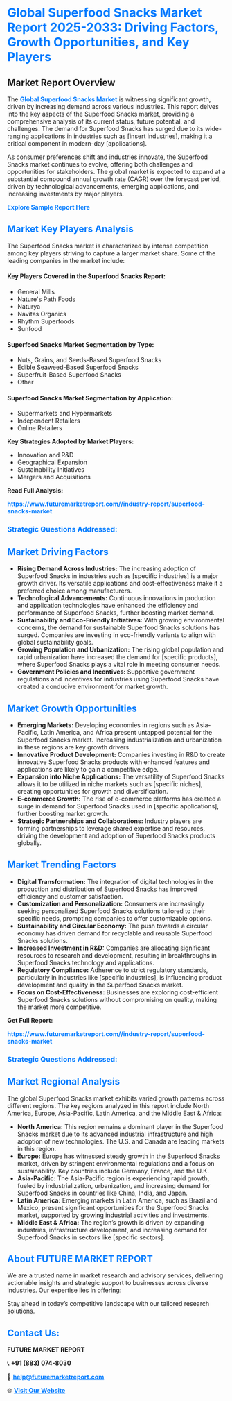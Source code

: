 <h1 style="color: #007BFF;">Global Superfood Snacks Market Report 2025-2033: Driving Factors, Growth Opportunities, and Key Players</h1>

<section id="overview">
<h2>Market Report Overview</h2>
<p>The <a href="https://www.futuremarketreport.com//industry-report/superfood-snacks-market" style="color: #007BFF; text-decoration: none;"><strong>Global Superfood Snacks Market</strong></a> is witnessing significant growth, driven by increasing demand across various industries. This report delves into the key aspects of the Superfood Snacks market, providing a comprehensive analysis of its current status, future potential, and challenges. The demand for Superfood Snacks has surged due to its wide-ranging applications in industries such as [insert industries], making it a critical component in modern-day [applications].</p>
<p>As consumer preferences shift and industries innovate, the Superfood Snacks market continues to evolve, offering both challenges and opportunities for stakeholders. The global market is expected to expand at a substantial compound annual growth rate (CAGR) over the forecast period, driven by technological advancements, emerging applications, and increasing investments by major players.</p>
</section>

<section id="overview">
<p><a href="https://www.futuremarketreport.com//request-sample/reportId=51727" style="color: #007BFF; text-decoration: none;"><strong>Explore Sample Report Here</strong></a></p>
</section>

<section id="key-players">
<h2 style="color: #007BFF;">Market Key Players Analysis</h2>
<p>The Superfood Snacks market is characterized by intense competition among key players striving to capture a larger market share. Some of the leading companies in the market include:</p>
<h4>Key Players Covered in the Superfood Snacks Report:</h4>
<ul><li>General Mills</li><li>Nature&#039;s Path Foods</li><li>Naturya</li><li>Navitas Organics</li><li>Rhythm Superfoods</li><li>Sunfood</li></ul>
<h4>Superfood Snacks Market Segmentation by Type:</h4>
<ul><li>Nuts, Grains, and Seeds-Based Superfood Snacks</li><li>Edible Seaweed-Based Superfood Snacks</li><li>Superfruit-Based Superfood Snacks</li><li>Other</li></ul>

<h4>Superfood Snacks Market Segmentation by Application:</h4>
<ul><li>Supermarkets and Hypermarkets</li><li>Independent Retailers</li><li>Online Retailers</li></ul>
<p><strong>Key Strategies Adopted by Market Players:</strong></p>
<ul>
<li>Innovation and R&D</li>
<li>Geographical Expansion</li>
<li>Sustainability Initiatives</li>
<li>Mergers and Acquisitions</li>
</ul>
</section>

<section>
<p><strong>Read Full Analysis: </strong></p><a href="https://www.futuremarketreport.com//industry-report/superfood-snacks-market" style="color: #007BFF; text-decoration: none;"><strong>https://www.futuremarketreport.com//industry-report/superfood-snacks-market</strong></a>
<h3 style="color: #007BFF;">Strategic Questions Addressed:</h3>
</section>

<section id="driving-factors">
<h2 style="color: #007BFF;">Market Driving Factors</h2>
<ul>
<li><strong>Rising Demand Across Industries:</strong> The increasing adoption of Superfood Snacks in industries such as [specific industries] is a major growth driver. Its versatile applications and cost-effectiveness make it a preferred choice among manufacturers.</li>
<li><strong>Technological Advancements:</strong> Continuous innovations in production and application technologies have enhanced the efficiency and performance of Superfood Snacks, further boosting market demand.</li>
<li><strong>Sustainability and Eco-Friendly Initiatives:</strong> With growing environmental concerns, the demand for sustainable Superfood Snacks solutions has surged. Companies are investing in eco-friendly variants to align with global sustainability goals.</li>
<li><strong>Growing Population and Urbanization:</strong> The rising global population and rapid urbanization have increased the demand for [specific products], where Superfood Snacks plays a vital role in meeting consumer needs.</li>
<li><strong>Government Policies and Incentives:</strong> Supportive government regulations and incentives for industries using Superfood Snacks have created a conducive environment for market growth.</li>
</ul>
</section>

<section id="growth-opportunities">
<h2 style="color: #007BFF;">Market Growth Opportunities</h2>
<ul>
<li><strong>Emerging Markets:</strong> Developing economies in regions such as Asia-Pacific, Latin America, and Africa present untapped potential for the Superfood Snacks market. Increasing industrialization and urbanization in these regions are key growth drivers.</li>
<li><strong>Innovative Product Development:</strong> Companies investing in R&D to create innovative Superfood Snacks products with enhanced features and applications are likely to gain a competitive edge.</li>
<li><strong>Expansion into Niche Applications:</strong> The versatility of Superfood Snacks allows it to be utilized in niche markets such as [specific niches], creating opportunities for growth and diversification.</li>
<li><strong>E-commerce Growth:</strong> The rise of e-commerce platforms has created a surge in demand for Superfood Snacks used in [specific applications], further boosting market growth.</li>
<li><strong>Strategic Partnerships and Collaborations:</strong> Industry players are forming partnerships to leverage shared expertise and resources, driving the development and adoption of Superfood Snacks products globally.</li>
</ul>
</section>

<section id="trending-factors">
<h2 style="color: #007BFF;">Market Trending Factors</h2>
<ul>
<li><strong>Digital Transformation:</strong> The integration of digital technologies in the production and distribution of Superfood Snacks has improved efficiency and customer satisfaction.</li>
<li><strong>Customization and Personalization:</strong> Consumers are increasingly seeking personalized Superfood Snacks solutions tailored to their specific needs, prompting companies to offer customizable options.</li>
<li><strong>Sustainability and Circular Economy:</strong> The push towards a circular economy has driven demand for recyclable and reusable Superfood Snacks solutions.</li>
<li><strong>Increased Investment in R&D:</strong> Companies are allocating significant resources to research and development, resulting in breakthroughs in Superfood Snacks technology and applications.</li>
<li><strong>Regulatory Compliance:</strong> Adherence to strict regulatory standards, particularly in industries like [specific industries], is influencing product development and quality in the Superfood Snacks market.</li>
<li><strong>Focus on Cost-Effectiveness:</strong> Businesses are exploring cost-efficient Superfood Snacks solutions without compromising on quality, making the market more competitive.</li>
</ul>
</section>

<section>
<p><strong>Get Full Report: </strong></p><a href="https://www.futuremarketreport.com//industry-report/superfood-snacks-market" style="color: #007BFF; text-decoration: none;"><strong>https://www.futuremarketreport.com//industry-report/superfood-snacks-market</strong></a>
<h3 style="color: #007BFF;">Strategic Questions Addressed:</h3>
</section>


<section id="regional-analysis">
<h2 style="color: #007BFF;">Market Regional Analysis</h2>
<p>The global Superfood Snacks market exhibits varied growth patterns across different regions. The key regions analyzed in this report include North America, Europe, Asia-Pacific, Latin America, and the Middle East & Africa:</p>
<ul>
<li><strong>North America:</strong> This region remains a dominant player in the Superfood Snacks market due to its advanced industrial infrastructure and high adoption of new technologies. The U.S. and Canada are leading markets in this region.</li>
<li><strong>Europe:</strong> Europe has witnessed steady growth in the Superfood Snacks market, driven by stringent environmental regulations and a focus on sustainability. Key countries include Germany, France, and the U.K.</li>
<li><strong>Asia-Pacific:</strong> The Asia-Pacific region is experiencing rapid growth, fueled by industrialization, urbanization, and increasing demand for Superfood Snacks in countries like China, India, and Japan.</li>
<li><strong>Latin America:</strong> Emerging markets in Latin America, such as Brazil and Mexico, present significant opportunities for the Superfood Snacks market, supported by growing industrial activities and investments.</li>
<li><strong>Middle East & Africa:</strong> The region’s growth is driven by expanding industries, infrastructure development, and increasing demand for Superfood Snacks in sectors like [specific sectors].</li>
</ul>
</section>

<footer>
<h2 style="color: #007BFF;">About FUTURE MARKET REPORT</h2>
<p>We are a trusted name in market research and advisory services, delivering actionable insights and strategic support to businesses across diverse industries. Our expertise lies in offering:</p>

<p>Stay ahead in today’s competitive landscape with our tailored research solutions.</p>

<h2 style="color: #007BFF;">Contact Us:</h2>
<p><strong>FUTURE MARKET REPORT</strong></p>
<p>📞 <strong>+91 (883) 074-8030</strong></p>
<p>📧 <strong><a href="mailto:help@futuremarketreport.com" style="color: #007BFF;">help@futuremarketreport.com</a></strong></p>
<p>🌐 <strong><a href="https://www.futuremarketreport.com/" style="color: #007BFF;">Visit Our Website</a></strong></p>
</footer>